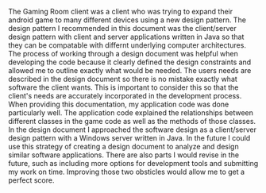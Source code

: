 The Gaming Room client was a client who was trying to expand their android game to many different devices using a new design pattern. The design pattern I recommended in this document was the client/server design pattern with client and server applications written in Java so that they can be compatable with differnt underlying computer architectures.  The process of working through a design document was helpful when developing the code because it clearly defined the design constraints and allowed me to outline exactly what would be needed. The users needs are described in the design document so there is no mistake exactly what software the client wants. This is important to consider this so that the client's needs are accurately incorporated in the development process. When providing this documentation, my application code was done particularly well. The application code explained the relationships between different classes in the game code as well as the methods of those classes. In the design document I approached the software design as a client/server design pattern with a Windows server written in Java. In the future I could use this strategy of creating a design document to analyze and design similar software applications. There are also parts I would revise in the future, such as including more options for development tools and submitting my work on time. Improving those two obsticles would allow me to get a perfect score. 
